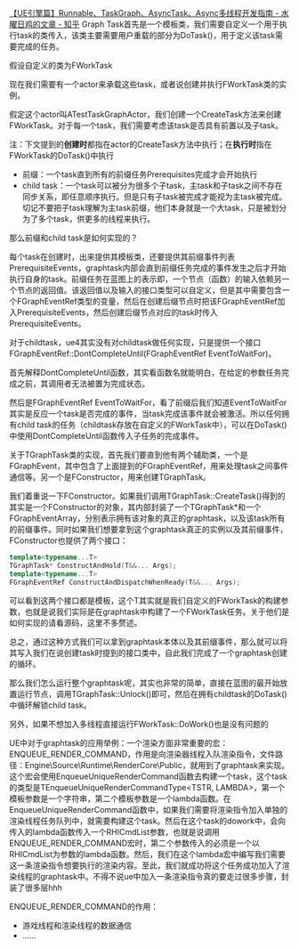 [【UE引擎篇】Runnable、TaskGraph、AsyncTask、Async多线程开发指南 - 水曜日鸡的文章 - 知乎](https://zhuanlan.zhihu.com/p/463272214)
Graph Task首先是一个模板类，我们需要自定义一个用于执行task的类传入，该类主要需要用户重载的部分为DoTask()，用于定义该task需要完成的任务。

假设自定义的类为FWorkTask

现在我们需要有一个actor来承载这些task，或者说创建并执行FWorkTask类的实例。

假定这个actor叫ATestTaskGraphActor，我们创建一个CreateTask方法来创建FWorkTask。对于每一个task，我们需要考虑该task是否具有前置以及子task。

注：下文提到的<b>创建时</b>都指在actor的CreateTask方法中执行；在<b>执行时</b>指在FWorkTask的DoTask()中执行

* 前缀：一个task直到所有的前缀任务Prerequisites完成才会开始执行
* child task：一个task可以被分为很多个子task，主task和子task之间不存在同步关系，即任意顺序执行。但是只有子task被完成才能视为主task被完成。切记不要把子task理解为主task前缀，他们本身就是一个大task，只是被划分为了多个task，供更多的线程来执行。

那么前缀和child task是如何实现的？

每个task在创建时，出来提供其模板类，还要提供其前缀事件列表PrerequisiteEvents，graphtask内部会直到前缀任务完成的事件发生之后才开始执行自身的task。前缀任务在蓝图上的表示即，一个节点（函数）的输入依赖另一个节点的返回值。该返回值以及输入的接口类型可以自定义，但是其中需要包含一个FGraphEventRef类型的变量，然后在创建后缀节点时把该FGraphEventRef加入PrerequisiteEvents，然后创建后缀节点对应的task时传入PrerequisiteEvents。

对于childtask，ue4其实没有对childtask做任何实现，只是提供一个接口FGraphEventRef::DontCompleteUntil(FGraphEventRef EventToWaitFor)。

首先解释DontCompleteUntil函数，其实看函数名就能明白，在给定的参数任务完成之前，其调用者无法被置为完成状态。

然后是FGraphEventRef EventToWaitFor，看了前缀后我们知道EventToWaitFor其实是反应一个task是否完成的事件，当task完成该事件就会被激活。所以任何拥有child task的任务（childtask存放在自定义的FWorkTask中），可以在DoTask()中使用DontCompleteUntil函数传入子任务的完成事件。


关于TGraphTask类的实现，首先我们要直到他有两个辅助类，一个是FGraphEvent，其中包含了上面提到的FGraphEventRef，用来处理task之间事件通信等。另一个是FConstructor，用来创建TGraphTask。

我们着重说一下FConstructor。如果我们调用TGraphTask::CreateTask()得到的其实是一个FConstructor的对象，其内部封装了一个TGraphTask*和一个FGraphEventArray，分别表示拥有该对象的真正的graphtask，以及该task所有的前缀事件。同时如果我们想要拿到这个graphtask真正的实例以及其前缀事件，FConstructor也提供了两个接口：
```c++
template<typename...T>
TGraphTask* ConstructAndHold(T&&... Args);
template<typename...T>
FGraphEventRef ConstructAndDispatchWhenReady(T&&... Args);
```
可以看到这两个接口都是模板，这个T其实就是我们自定义的FWorkTask的构建参数，也就是说我们实际是在graphtask中构建了一个FWorkTask任务。关于他们是如何实现的请看源码，这里不多赘述。

总之，通过这种方式我们可以拿到graphtask本体以及其前缀事件，那么就可以将其写入我们在说创建task时提到的接口类中，自此我们完成了一个graphtask创建的循环。

那么我们怎么运行整个graphtask呢，其实也非常的简单，直接在蓝图的最开始放置运行节点，调用TGraphTask::Unlock()即可，然后在拥有childtask的DoTask()中循环解锁child task。

另外，如果不想加入多线程直接运行FWorkTask::DoWork()也是没有问题的

UE中对于graphtask的应用举例：一个渲染方面非常重要的宏：ENQUEUE_RENDER_COMMAND，作用是向渲染器线程入队渲染指令，文件路径：Engine\Source\Runtime\RenderCore\Public，就用到了graphtask来实现。这个宏会使用EnqueueUniqueRenderCommand函数去构建一个task，这个task的类型是TEnqueueUniqueRenderCommandType<TSTR, LAMBDA>，第一个模板参数是一个字符串，第二个模板参数是一个lambda函数。在EnqueueUniqueRenderCommand函数中，如果我们需要将渲染指令加入单独的渲染线程任务队列中，就需要构建这个task。然后在这个task的dowork中，会向传入的lambda函数传入一个RHICmdList参数，也就是说调用ENQUEUE_RENDER_COMMAND宏时，第二个参数传入的必须是一个以RHICmdList为参数的lambda函数。然后，我们在这个lambda宏中编写我们需要这一条渲染指令想要执行的渲染内容。至此，我们就成功将这个任务成功加入了渲染线程的graphtask中。不得不说ue中加入一条渲染指令真的要走过很多步骤，封装了很多层hhh

ENQUEUE_RENDER_COMMAND的作用：
* 游戏线程和渲染线程的数据通信
* ......